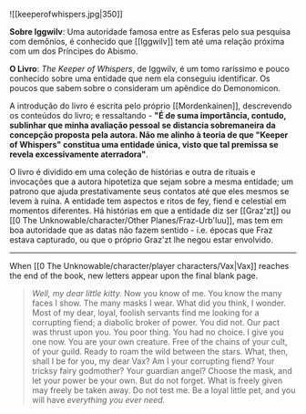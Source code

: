 ![[keeperofwhispers.jpg|350]]

**Sobre Iggwilv**: Uma autoridade famosa entre as Esferas pelo sua pesquisa com demônios, é conhecido que [[Iggwilv]] tem até uma relação próxima com um dos Príncipes do Abismo. 

**O Livro**: *The Keeper of Whispers*, de Iggwilv, é um tomo raríssimo e pouco conhecido sobre uma entidade que nem ela conseguiu identificar. Os poucos que sabem sobre o consideram um apêndice do Demonomicon. 

A introdução do livro é escrita pelo próprio [[Mordenkainen]], descrevendo os conteúdos do livro; e ressaltando - **"É de suma importância, contudo, sublinhar que minha avaliação pessoal se distancia sobremaneira da concepção proposta pela autora. Não me alinho à teoria de que "Keeper of Whispers" constitua uma entidade única, visto que tal premissa se revela excessivamente aterradora"**.

O livro é dividido em uma coleção de histórias e outra de rituais e invocações que a autora hipotetiza que sejam sobre a mesma entidade; um patrono que ajuda prestativamente seus contatos até que eles mesmos se levem à ruína. A entidade tem aspectos e ritos de fey, fiend e celestial em momentos diferentes. Há histórias em que a entidade diz ser [[Graz'zt]] ou [[0 The Unknowable/character/Other Planes/Fraz-Urb'luu]], mas tem em boa autoridade que as datas não fazem sentido - i.e. épocas que Fraz estava capturado, ou que o próprio Graz'zt lhe negou estar envolvido. 

----
When [[0 The Unknowable/character/player characters/Vax|Vax]] reaches the end of the book, new letters appear upon the final blank page. 

> *Well, my dear little kitty.*
> Now you know of me. You know the many faces I show. The many masks I wear. What did you think, I wonder.
> Most of my dear, loyal, foolish servants find me looking for a corrupting fiend; a diabolic broker of power. 
> You did not.
> Our pact was thrust upon you. You poor thing. You had no choice. 
> I give you one now.
> You are your own creature. Free of the chains of your cult, of your guild. Ready to roam the wild between the stars.
> What, then, shall I be for you, my dear Vax?
> Am I your corrupting fiend? Your tricksy fairy godmother? Your guardian angel? Choose the mask, and let your power be your own. 
> But do not forget. What is freely given may freely be taken away. Do not test me. Be a loyal little pet, and you will have *everything you ever need.*

